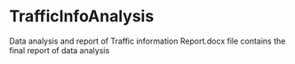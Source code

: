 # TrafficInfoAnalysis
Data analysis and report of Traffic information
Report.docx file contains the final report of data analysis 
